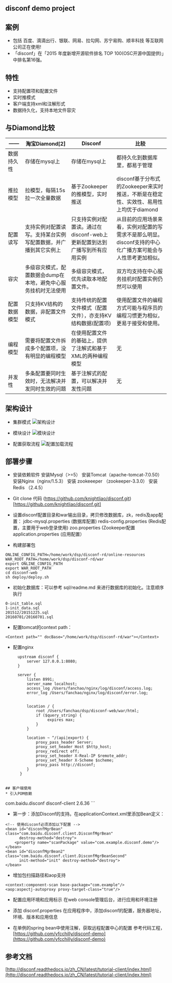 ## disconf demo project


## 案例
* 包括 百度、滴滴出行、银联、网易、拉勾网、苏宁易购、顺丰科技 等互联网公司正在使用!
* 「disconf」在「2015 年度新增开源软件排名 TOP 100(OSC开源中国提供)」中排名第16强。

## 特性
* 支持配置项和配置文件
* 实时推模式
* 客户端支持xml和注解形式
* 数据持久化，支持本地文件容灾

## 与Diamond比较
—— | 淘宝Diamond[2]  | Disconf | 比较
----|------|------|----
数据持久性 | 存储在mysql上 | 存储在mysql上 | 都持久化到数据库里，都易于管理
推拉模型  | 拉模型，每隔15s拉一次全量数据 | 基于Zookeeper的推模型，实时推送  | disconf基于分布式的Zookeeper来实时推送，不断是在稳定性、实效性、易用性上均优于diamond
配置读写  | 支持实例对配置读写。支持某台实例写配置数据，并广播到其它实例上  | 只支持实例对配置读。通过在disconf-web上更新配置到达到广播写到所有应用实例  | 从目前的应用场景来看，实例对配置的写需求不是那么明显。disconf支持的中心化广播方案可能会与人性思考更加相似。
容灾  | 多级容灾模式，配置数据会dump在本地，避免中心服务挂机时无法使用  | 多级容灾模式，优先读取本地配置文件。 |  双方均支持在中心服务挂机时配置实例仍然可以使用
配置数据模型  | 只支持KV结构的数据，非配置文件模式 | 支持传统的配置文件模式（配置文件），亦支持KV结构数据(配置项) | 使用配置文件的编程方式可能与程序员的编程习惯更为相似，更易于接受和使用。
编程模型  | 需要将配置文件拆成多个配置项，没有明显的编程模型  | 在使用配置文件的基础上，提供了注解式和基于XML的两种编程模型  | 无
并发性  | 多条配置要同时生效时，无法解决并发同时生效的问题  |  基于注解式的配置，可以解决并发性问题  | 无

## 架构设计
* 集群模式
![架构设计](http://ww1.sinaimg.cn/bmiddle/60c9620fgw1ehi7wwkdtoj20nw0fz0uh.jpg)

* 模块设计
![模块设计](http://ww1.sinaimg.cn/bmiddle/60c9620fjw1eqi7cnhjp0j20e4097wfq.jpg)

* 配置获取流程
![配置加载流程](http://ww1.sinaimg.cn/bmiddle/60c9620fjw1eqj9zzgc7yj20b20pn41v.jpg)

## 部署步骤

* 安装依赖软件
   安装Mysql（>=5）
   安装Tomcat（apache-tomcat-7.0.50）
   安装Nginx（nginx/1.5.3）
   安装 zookeeeper （zookeeper-3.3.0）
   安装 Redis （2.4.5）

* Git clone 代码
    (https://github.com/knightliao/disconf.git)[https://github.com/knightliao/disconf.git]

* 设置disconf配置目录和war输出目录，拷贝修改数据库，zk，redis及app配置：
    jdbc-mysql.properties (数据库配置) 
    redis-config.properties (Redis配置，主要用于web登录使用) 
    zoo.properties (Zookeeper配置
    application.properties (应用配置）

* 构建部署包
```
ONLINE_CONFIG_PATH=/home/work/dsp/disconf-rd/online-resources WAR_ROOT_PATH=/home/work/dsp/disconf-rd/war 
export ONLINE_CONFIG_PATH 
export WAR_ROOT_PATH 
cd disconf-web 
sh deploy/deploy.sh
```

* 初始化数据库：可以参考 sql/readme.md 来进行数据库的初始化。注意顺序执行
```
0-init_table.sql
1-init_data.sql
201512/20151225.sql
20160701/20160701.sql
```

* 配置tomcat的context path：
```
<Context path="" docBase="/home/work/dsp/disconf-rd/war"></Context>
```

* 配置nginx
  ```
    upstream disconf {
        server 127.0.0.1:8080;
    }   
    
    server {
        listen 8991;
        server_name localhost;
        access_log /Users/fanchao/nginx/log/disconf/access.log;
        error_log /Users/fanchao/nginx/log/disconf/error.log;
    
    
        location / { 
            root /Users/fanchao/dsp/disconf-web/war/html;
            if ($query_string) {
                 expires max;
            }   
        }   
    
        location ~ ^/(api|export) {
            proxy_pass_header Server;
            proxy_set_header Host $http_host;
            proxy_redirect off;
            proxy_set_header X-Real-IP $remote_addr;
            proxy_set_header X-Scheme $scheme;
            proxy_pass http://disconf;
        }   
     } 
```

## 客户端使用
* 引入POM依赖
```
<dependency>
      <groupId>com.baidu.disconf</groupId>
      <artifactId>disconf-client</artifactId>
      <version>2.6.36</version>
</dependency>
```

* 第一步：添加Disconf的支持。在applicationContext.xml里添加Bean定义：
```
<!-- 使用disconf必须添加以下配置 -->
<bean id="disconfMgrBean" class="com.baidu.disconf.client.DisconfMgrBean"
      destroy-method="destroy">
    <property name="scanPackage" value="com.example.disconf.demo"/>
</bean>
<bean id="disconfMgrBean2" class="com.baidu.disconf.client.DisconfMgrBeanSecond"
      init-method="init" destroy-method="destroy">
</bean>
```

* 增加包扫描路径和aop支持
```
<context:component-scan base-package="com.example"/>
<aop:aspectj-autoproxy proxy-target-class="true"/>
```

* 配置应用环境和应用标示
在web console管理后台，进行应用和环境注册

* 添加 disconf.properties
在应用程序中，添加disconf的配置，服务器地址，环境、版本和应用信息

* 在单例的spring  bean中使用注解，获取远程配置中心的配置
参考代码工程，[https://github.com/yfcchilly/disconf-demo](https://github.com/yfcchilly/disconf-demo)

## 参考文档
[http://disconf.readthedocs.io/zh_CN/latest/tutorial-client/index.html](http://disconf.readthedocs.io/zh_CN/latest/tutorial-client/index.html)